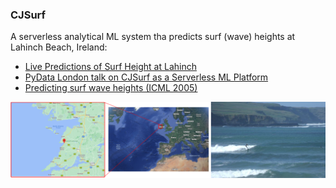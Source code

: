 ### CJSurf

A serverless analytical ML system tha predicts surf (wave) heights at Lahinch Beach, Ireland:

 * [Live Predictions of Surf Height at Lahinch](https://jimdowling-cjsurf-streamlit-image-un2its.streamlitapp.com/)
 * [PyData London talk on CJSurf as a Serverless ML Platform](https://www.youtube.com/watch?v=AIof4woJSkY)
 * [Predicting surf wave heights (ICML 2005)](https://icml.cc/Conferences/2005/proceedings/papers/015_Predicting_CarneyEtAl.pdf)

![Lahinch](https://github.com/jimdowling/cjsurf/blob/main/lahinch.png)


